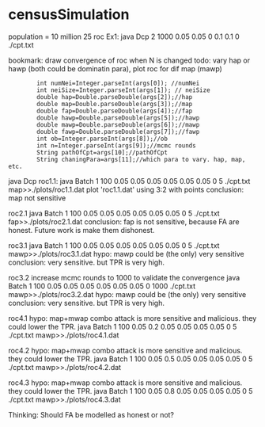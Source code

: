 # censusSimulation
population = 10 million
25 roc
Ex1: java Dcp 2 1000 0.05 0.05 0 0.1 0.1 0 ./cpt.txt

bookmark: draw convergence of roc when N is changed
todo: vary hap or hawp (both could be dominatin para), plot roc for dif map (mawp)



			int numNei=Integer.parseInt(args[0]); //numNei
			int neiSize=Integer.parseInt(args[1]); // neiSize
			double hap=Double.parseDouble(args[2]);//hap
			double map=Double.parseDouble(args[3]);//map
			double fap=Double.parseDouble(args[4]);//fap
			double hawp=Double.parseDouble(args[5]);//hawp
			double mawp=Double.parseDouble(args[6]);//mawp
			double fawp=Double.parseDouble(args[7]);//fawp
			int ob=Integer.parseInt(args[8]);//ob
			int n=Integer.parseInt(args[9]);//mcmc rounds
			String pathOfCpt=args[10];//pathOfCpt
			String chaningPara=args[11];//which para to vary. hap, map, etc.
			

java Dcp 
roc1.1: 
java Batch 1 100 0.05 0.05 0.05 0.05 0.05 0.05 0 5 ./cpt.txt map>>./plots/roc1.1.dat
 plot 'roc1.1.dat' using 3:2 with points
conclusion: map not sensitive


roc2.1
java Batch 1 100 0.05 0.05 0.05 0.05 0.05 0.05 0 5 ./cpt.txt fap>>./plots/roc2.1.dat
conclusion: fap is not sensitive, because FA are honest. Future work is make them dishonest.


roc3.1
java Batch 1 100 0.05 0.05 0.05 0.05 0.05 0.05 0 5 ./cpt.txt mawp>>./plots/roc3.1.dat
hypo: mawp could be (the only) very sensitive
conclusion: very sensitive. but TPR is very high. 


roc3.2 increase mcmc rounds to 1000 to validate the convergence
java Batch 1 100 0.05 0.05 0.05 0.05 0.05 0.05 0 1000 ./cpt.txt mawp>>./plots/roc3.2.dat
hypo: mawp could be (the only) very sensitive
conclusion: very sensitive. but TPR is very high. 

roc4.1
hypo: map+mwap combo attack is more sensitive and malicious. they could lower the TPR.
java Batch 1 100 0.05 0.2 0.05 0.05 0.05 0.05 0 5 ./cpt.txt mawp>>./plots/roc4.1.dat

roc4.2
hypo: map+mwap combo attack is more sensitive and malicious. they could lower the TPR.
java Batch 1 100 0.05 0.5 0.05 0.05 0.05 0.05 0 5 ./cpt.txt mawp>>./plots/roc4.2.dat

roc4.3
hypo: map+mwap combo attack is more sensitive and malicious. they could lower the TPR.
java Batch 1 100 0.05 0.8 0.05 0.05 0.05 0.05 0 5 ./cpt.txt mawp>>./plots/roc4.3.dat


Thinking: Should FA be modelled as honest or not?